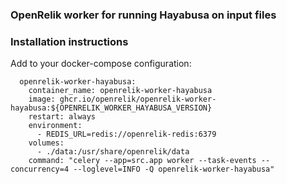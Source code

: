 ### OpenRelik worker for running Hayabusa on input files

### Installation instructions
Add to your docker-compose configuration:

```
  openrelik-worker-hayabusa:
    container_name: openrelik-worker-hayabusa
    image: ghcr.io/openrelik/openrelik-worker-hayabusa:${OPENRELIK_WORKER_HAYABUSA_VERSION}
    restart: always
    environment:
      - REDIS_URL=redis://openrelik-redis:6379
    volumes:
      - ./data:/usr/share/openrelik/data
    command: "celery --app=src.app worker --task-events --concurrency=4 --loglevel=INFO -Q openrelik-worker-hayabusa"
```
